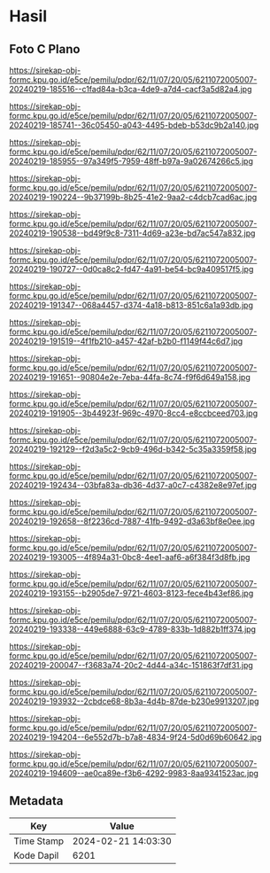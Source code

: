 # Hasil

## Foto C Plano

https://sirekap-obj-formc.kpu.go.id/e5ce/pemilu/pdpr/62/11/07/20/05/6211072005007-20240219-185516--c1fad84a-b3ca-4de9-a7d4-cacf3a5d82a4.jpg

https://sirekap-obj-formc.kpu.go.id/e5ce/pemilu/pdpr/62/11/07/20/05/6211072005007-20240219-185741--36c05450-a043-4495-bdeb-b53dc9b2a140.jpg

https://sirekap-obj-formc.kpu.go.id/e5ce/pemilu/pdpr/62/11/07/20/05/6211072005007-20240219-185955--97a349f5-7959-48ff-b97a-9a02674266c5.jpg

https://sirekap-obj-formc.kpu.go.id/e5ce/pemilu/pdpr/62/11/07/20/05/6211072005007-20240219-190224--9b37199b-8b25-41e2-9aa2-c4dcb7cad6ac.jpg

https://sirekap-obj-formc.kpu.go.id/e5ce/pemilu/pdpr/62/11/07/20/05/6211072005007-20240219-190538--bd49f9c8-7311-4d69-a23e-bd7ac547a832.jpg

https://sirekap-obj-formc.kpu.go.id/e5ce/pemilu/pdpr/62/11/07/20/05/6211072005007-20240219-190727--0d0ca8c2-fd47-4a91-be54-bc9a409517f5.jpg

https://sirekap-obj-formc.kpu.go.id/e5ce/pemilu/pdpr/62/11/07/20/05/6211072005007-20240219-191347--068a4457-d374-4a18-b813-851c6a1a93db.jpg

https://sirekap-obj-formc.kpu.go.id/e5ce/pemilu/pdpr/62/11/07/20/05/6211072005007-20240219-191519--4f1fb210-a457-42af-b2b0-f1149f44c6d7.jpg

https://sirekap-obj-formc.kpu.go.id/e5ce/pemilu/pdpr/62/11/07/20/05/6211072005007-20240219-191651--90804e2e-7eba-44fa-8c74-f9f6d649a158.jpg

https://sirekap-obj-formc.kpu.go.id/e5ce/pemilu/pdpr/62/11/07/20/05/6211072005007-20240219-191905--3b44923f-969c-4970-8cc4-e8ccbceed703.jpg

https://sirekap-obj-formc.kpu.go.id/e5ce/pemilu/pdpr/62/11/07/20/05/6211072005007-20240219-192129--f2d3a5c2-9cb9-496d-b342-5c35a3359f58.jpg

https://sirekap-obj-formc.kpu.go.id/e5ce/pemilu/pdpr/62/11/07/20/05/6211072005007-20240219-192434--03bfa83a-db36-4d37-a0c7-c4382e8e97ef.jpg

https://sirekap-obj-formc.kpu.go.id/e5ce/pemilu/pdpr/62/11/07/20/05/6211072005007-20240219-192658--8f2236cd-7887-41fb-9492-d3a63bf8e0ee.jpg

https://sirekap-obj-formc.kpu.go.id/e5ce/pemilu/pdpr/62/11/07/20/05/6211072005007-20240219-193005--4f894a31-0bc8-4ee1-aaf6-a6f384f3d8fb.jpg

https://sirekap-obj-formc.kpu.go.id/e5ce/pemilu/pdpr/62/11/07/20/05/6211072005007-20240219-193155--b2905de7-9721-4603-8123-fece4b43ef86.jpg

https://sirekap-obj-formc.kpu.go.id/e5ce/pemilu/pdpr/62/11/07/20/05/6211072005007-20240219-193338--449e6888-63c9-4789-833b-1d882b1ff374.jpg

https://sirekap-obj-formc.kpu.go.id/e5ce/pemilu/pdpr/62/11/07/20/05/6211072005007-20240219-200047--f3683a74-20c2-4d44-a34c-151863f7df31.jpg

https://sirekap-obj-formc.kpu.go.id/e5ce/pemilu/pdpr/62/11/07/20/05/6211072005007-20240219-193932--2cbdce68-8b3a-4d4b-87de-b230e9913207.jpg

https://sirekap-obj-formc.kpu.go.id/e5ce/pemilu/pdpr/62/11/07/20/05/6211072005007-20240219-194204--6e552d7b-b7a8-4834-9f24-5d0d69b60642.jpg

https://sirekap-obj-formc.kpu.go.id/e5ce/pemilu/pdpr/62/11/07/20/05/6211072005007-20240219-194609--ae0ca89e-f3b6-4292-9983-8aa9341523ac.jpg


## Metadata

| Key        | Value               |
| ---------- | ------------------- |
| Time Stamp | 2024-02-21 14:03:30 |
| Kode Dapil | 6201                |



